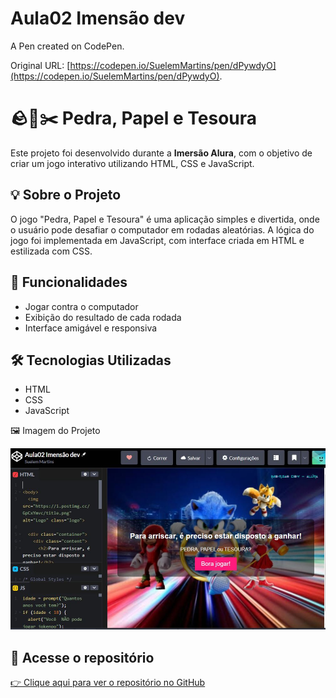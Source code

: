 # Aula02  Imensão dev

A Pen created on CodePen.

Original URL: [https://codepen.io/SuelemMartins/pen/dPywdyO](https://codepen.io/SuelemMartins/pen/dPywdyO).
# 🪨📄✂️ Pedra, Papel e Tesoura

Este projeto foi desenvolvido durante a **Imersão Alura**, com o objetivo de criar um jogo interativo utilizando HTML, CSS e JavaScript.

## 💡 Sobre o Projeto

O jogo "Pedra, Papel e Tesoura" é uma aplicação simples e divertida, onde o usuário pode desafiar o computador em rodadas aleatórias. A lógica do jogo foi implementada em JavaScript, com interface criada em HTML e estilizada com CSS.

## 🚀 Funcionalidades

- Jogar contra o computador
- Exibição do resultado de cada rodada
- Interface amigável e responsiva

## 🛠️ Tecnologias Utilizadas

- HTML
- CSS
- JavaScript

 🖼️ Imagem do Projeto

![Imagem do projeto](imagem-projeto-2.JPG)

## 🔗 Acesse o repositório

[👉 Clique aqui para ver o repositório no GitHub](https://github.com/SuelemMartins/SuelemMartins-imersao-alura-aula2-pedra-papel-tesoura)


